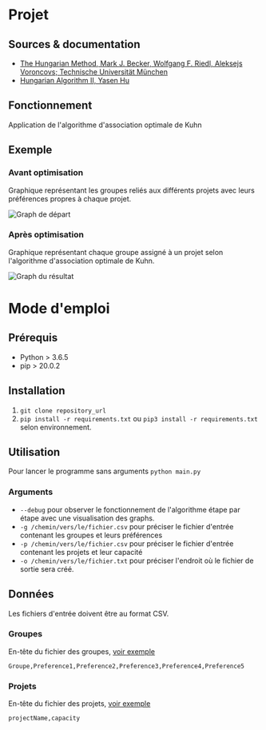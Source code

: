 # Projet

## Sources & documentation

- [The Hungarian Method, Mark J. Becker, Wolfgang F. Riedl, Aleksejs Voroncovs; Technische Universität München](https://www-m9.ma.tum.de/graph-algorithms/matchings-hungarian-method/index_en.html)
- [Hungarian Algorithm II, Yasen Hu](https://yasenh.github.io/post/hungarian-algorithm-2/)

## Fonctionnement

Application de l'algorithme d'association optimale de Kuhn

## Exemple

### Avant optimisation

Graphique représentant les groupes reliés aux différents projets avec leurs préférences propres à chaque projet.

![Graph de départ](https://i.imgur.com/ZDgmpm9.png)

### Après optimisation

Graphique représentant chaque groupe assigné à un projet selon l'algorithme d'association optimale de Kuhn.

![Graph du résultat](https://i.imgur.com/D3OjzFH.png)

# Mode d'emploi

## Prérequis

- Python > 3.6.5
- pip > 20.0.2

## Installation

1. `git clone repository_url`
2. `pip install -r requirements.txt` ou `pip3 install -r requirements.txt` selon environnement.

## Utilisation

Pour lancer le programme sans arguments `python main.py`

### Arguments

- `--debug` pour observer le fonctionnement de l'algorithme étape par étape avec une visualisation des graphs.
- `-g /chemin/vers/le/fichier.csv` pour préciser le fichier d'entrée contenant les groupes et leurs préférences
- `-p /chemin/vers/le/fichier.csv` pour préciser le fichier d'entrée contenant les projets et leur capacité
- `-o /chemin/vers/le/fichier.txt` pour préciser l'endroit où le fichier de sortie sera créé.

## Données

Les fichiers d'entrée doivent être au format CSV.

### Groupes

En-tête du fichier des groupes, [voir exemple](https://github.com/mdolr/affectation-groupe/blob/main/test_groups.csv)

```
Groupe,Preference1,Preference2,Preference3,Preference4,Preference5
```

### Projets

En-tête du fichier des projets, [voir exemple](https://github.com/mdolr/affectation-groupe/blob/main/test_projects.csv)

```
projectName,capacity
```
